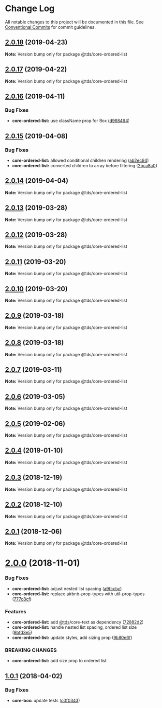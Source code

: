# Change Log

All notable changes to this project will be documented in this file.
See [Conventional Commits](https://conventionalcommits.org) for commit guidelines.

## [2.0.18](https://github.com/telusdigital/tds/compare/@tds/core-ordered-list@2.0.17...@tds/core-ordered-list@2.0.18) (2019-04-23)

**Note:** Version bump only for package @tds/core-ordered-list





## [2.0.17](https://github.com/telusdigital/tds/compare/@tds/core-ordered-list@2.0.16...@tds/core-ordered-list@2.0.17) (2019-04-22)

**Note:** Version bump only for package @tds/core-ordered-list





## [2.0.16](https://github.com/telusdigital/tds/compare/@tds/core-ordered-list@2.0.15...@tds/core-ordered-list@2.0.16) (2019-04-11)


### Bug Fixes

* **core-ordered-list:** use className prop for Box ([d998464](https://github.com/telusdigital/tds/commit/d998464))





## [2.0.15](https://github.com/telusdigital/tds/compare/@tds/core-ordered-list@2.0.14...@tds/core-ordered-list@2.0.15) (2019-04-08)


### Bug Fixes

* **core-ordered-list:** allowed conditional children rendering ([ab2ec94](https://github.com/telusdigital/tds/commit/ab2ec94))
* **core-ordered-list:** converted children to array before filtering ([2bca8a0](https://github.com/telusdigital/tds/commit/2bca8a0))





## [2.0.14](https://github.com/telusdigital/tds/compare/@tds/core-ordered-list@2.0.13...@tds/core-ordered-list@2.0.14) (2019-04-04)

**Note:** Version bump only for package @tds/core-ordered-list





## [2.0.13](https://github.com/telusdigital/tds/compare/@tds/core-ordered-list@2.0.12...@tds/core-ordered-list@2.0.13) (2019-03-28)

**Note:** Version bump only for package @tds/core-ordered-list





## [2.0.12](https://github.com/telusdigital/tds/compare/@tds/core-ordered-list@2.0.11...@tds/core-ordered-list@2.0.12) (2019-03-28)

**Note:** Version bump only for package @tds/core-ordered-list





## [2.0.11](https://github.com/telusdigital/tds/compare/@tds/core-ordered-list@2.0.10...@tds/core-ordered-list@2.0.11) (2019-03-20)

**Note:** Version bump only for package @tds/core-ordered-list





## [2.0.10](https://github.com/telusdigital/tds/compare/@tds/core-ordered-list@2.0.9...@tds/core-ordered-list@2.0.10) (2019-03-20)

**Note:** Version bump only for package @tds/core-ordered-list





## [2.0.9](https://github.com/telusdigital/tds/compare/@tds/core-ordered-list@2.0.8...@tds/core-ordered-list@2.0.9) (2019-03-18)

**Note:** Version bump only for package @tds/core-ordered-list





## [2.0.8](https://github.com/telusdigital/tds/compare/@tds/core-ordered-list@2.0.7...@tds/core-ordered-list@2.0.8) (2019-03-18)

**Note:** Version bump only for package @tds/core-ordered-list





## [2.0.7](https://github.com/telusdigital/tds/compare/@tds/core-ordered-list@2.0.6...@tds/core-ordered-list@2.0.7) (2019-03-11)

**Note:** Version bump only for package @tds/core-ordered-list





## [2.0.6](https://github.com/telusdigital/tds/compare/@tds/core-ordered-list@2.0.5...@tds/core-ordered-list@2.0.6) (2019-03-05)

**Note:** Version bump only for package @tds/core-ordered-list





## [2.0.5](https://github.com/telusdigital/tds/compare/@tds/core-ordered-list@2.0.4...@tds/core-ordered-list@2.0.5) (2019-02-06)

**Note:** Version bump only for package @tds/core-ordered-list





## [2.0.4](https://github.com/telusdigital/tds/compare/@tds/core-ordered-list@2.0.3...@tds/core-ordered-list@2.0.4) (2019-01-10)

**Note:** Version bump only for package @tds/core-ordered-list

<a name="2.0.3"></a>

## [2.0.3](https://github.com/telusdigital/tds/compare/@tds/core-ordered-list@2.0.2...@tds/core-ordered-list@2.0.3) (2018-12-19)

**Note:** Version bump only for package @tds/core-ordered-list

<a name="2.0.2"></a>

## [2.0.2](https://github.com/telusdigital/tds/compare/@tds/core-ordered-list@2.0.1...@tds/core-ordered-list@2.0.2) (2018-12-10)

**Note:** Version bump only for package @tds/core-ordered-list

<a name="2.0.1"></a>

## [2.0.1](https://github.com/telusdigital/tds/compare/@tds/core-ordered-list@2.0.0...@tds/core-ordered-list@2.0.1) (2018-12-06)

**Note:** Version bump only for package @tds/core-ordered-list

<a name="2.0.0"></a>

# [2.0.0](https://github.com/telusdigital/tds/compare/@tds/core-ordered-list@1.0.1...@tds/core-ordered-list@2.0.0) (2018-11-01)

### Bug Fixes

- **core-ordered-list:** adjust nested list spacing ([a9fccbc](https://github.com/telusdigital/tds/commit/a9fccbc))
- **core-ordered-list:** replace airbnb-prop-types with util-prop-types ([777c8cf](https://github.com/telusdigital/tds/commit/777c8cf))

### Features

- **core-ordered-list:** add [@tds](https://github.com/tds)/core-text as dependency ([72882d2](https://github.com/telusdigital/tds/commit/72882d2))
- **core-ordered-list:** handle nested list spacing, ordered list size ([8bfd3e5](https://github.com/telusdigital/tds/commit/8bfd3e5))
- **core-ordered-list:** update styles, add sizing prop ([9b80e6f](https://github.com/telusdigital/tds/commit/9b80e6f))

### BREAKING CHANGES

- **core-ordered-list:** add size prop to ordered list

<a name="1.0.1"></a>

## [1.0.1](https://github.com/telusdigital/tds/compare/@tds/core-ordered-list@1.0.0...@tds/core-ordered-list@1.0.1) (2018-04-02)

### Bug Fixes

- **core-box:** update tests ([c0f0343](https://github.com/telusdigital/tds/commit/c0f0343))
